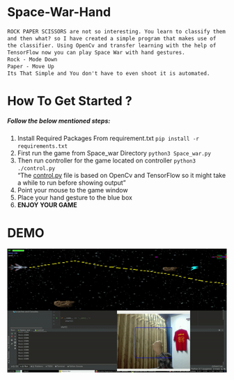 

<h1 class="code-line" data-line-start=0 data-line-end=1 ><a id="SpaceWarHand_0"></a>Space-War-Hand</h1>
<pre><code>ROCK PAPER SCISSORS are not so interesting. You learn to classify them and then what? so I have created a simple program that makes use of the classifier. Using OpenCv and transfer learning with the help of TensorFlow now you can play Space War with hand gestures.
Rock - Mode Down
Paper - Move Up
Its That Simple and You don't have to even shoot it is automated. 
</code></pre>
<h1 class="code-line" data-line-start=12 data-line-end=13 ><a id="How_To_Get_Started__12"></a>How To Get Started ?</h1>
<h5 class="code-line" data-line-start=14 data-line-end=15 ><a id="Follow_the_below_mentioned_steps_14"></a>Follow the below mentioned steps:</h5>
<ol>
<li class="has-line-data" data-line-start="15" data-line-end="16">Install Required Packages From requirement.txt <code>pip install -r requirements.txt</code></li>
<li class="has-line-data" data-line-start="16" data-line-end="17">First run the game from Space_war Directory <code>python3 Space_war.py</code></li>
<li class="has-line-data" data-line-start="17" data-line-end="19">Then run controller for the game located on controller <code>python3 ./control.py</code> <br>
“The <a href="https://github.com/dcostersabin/Space-War-Hand/blob/main/controller/control.py">control.py</a> file is based on OpenCv and TensorFlow so it might take a while to run before showing output”</li>
<li class="has-line-data" data-line-start="19" data-line-end="20">Point your mouse to the game window</li>
<li class="has-line-data" data-line-start="20" data-line-end="21">Place your hand gesture to the blue box</li>
<li class="has-line-data" data-line-start="21" data-line-end="23"><strong>ENJOY YOUR GAME</strong></li>
</ol>
<h1 class="code-line" data-line-start=23 data-line-end=24 ><a id="DEMO_23"></a>DEMO</h1>
<p class="has-line-data" data-line-start="24" data-line-end="25"><img src="https://raw.githubusercontent.com/dcostersabin/Space-War-Hand/main/Demo/demo.gif?token=AG7MV3IVSWI6HEBVE2R2FGK7S4SYM" alt=""></p>

